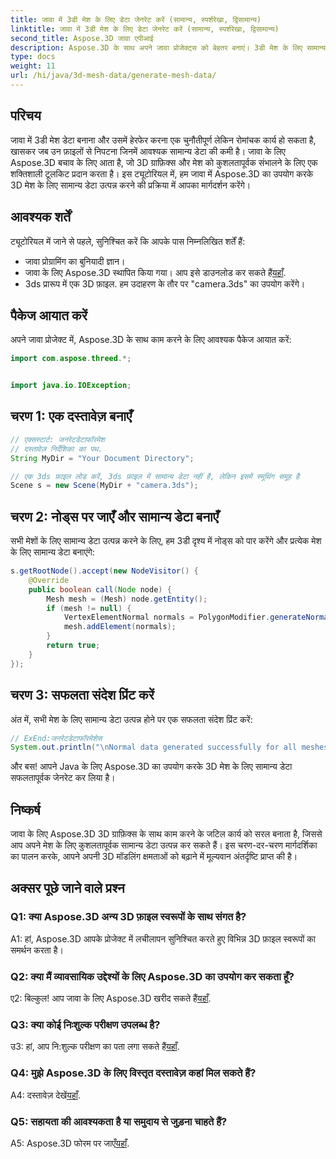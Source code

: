 ```yaml
---
title: जावा में 3डी मेश के लिए डेटा जेनरेट करें (सामान्य, स्पर्शरेखा, द्विसामान्य)
linktitle: जावा में 3डी मेश के लिए डेटा जेनरेट करें (सामान्य, स्पर्शरेखा, द्विसामान्य)
second_title: Aspose.3D जावा एपीआई
description: Aspose.3D के साथ अपने जावा प्रोजेक्ट्स को बेहतर बनाएं। 3डी मेश के लिए सामान्य डेटा आसानी से उत्पन्न करने के लिए हमारे ट्यूटोरियल का अनुसरण करें। आसानी से 3डी ग्राफ़िक्स में गोता लगाएँ।
type: docs
weight: 11
url: /hi/java/3d-mesh-data/generate-mesh-data/
---
```

## परिचय

जावा में 3डी मेश डेटा बनाना और उसमें हेरफेर करना एक चुनौतीपूर्ण लेकिन रोमांचक कार्य हो सकता है, खासकर जब उन फ़ाइलों से निपटना जिनमें आवश्यक सामान्य डेटा की कमी है। जावा के लिए Aspose.3D बचाव के लिए आता है, जो 3D ग्राफ़िक्स और मेश को कुशलतापूर्वक संभालने के लिए एक शक्तिशाली टूलकिट प्रदान करता है। इस ट्यूटोरियल में, हम जावा में Aspose.3D का उपयोग करके 3D मेश के लिए सामान्य डेटा उत्पन्न करने की प्रक्रिया में आपका मार्गदर्शन करेंगे।

## आवश्यक शर्तें

ट्यूटोरियल में जाने से पहले, सुनिश्चित करें कि आपके पास निम्नलिखित शर्तें हैं:

- जावा प्रोग्रामिंग का बुनियादी ज्ञान।
- जावा के लिए Aspose.3D स्थापित किया गया। आप इसे डाउनलोड कर सकते हैं[यहाँ](https://releases.aspose.com/3d/java/).
- 3ds प्रारूप में एक 3D फ़ाइल. हम उदाहरण के तौर पर "camera.3ds" का उपयोग करेंगे।

## पैकेज आयात करें

अपने जावा प्रोजेक्ट में, Aspose.3D के साथ काम करने के लिए आवश्यक पैकेज आयात करें:

```java
import com.aspose.threed.*;


import java.io.IOException;
```

## चरण 1: एक दस्तावेज़ बनाएँ

```java
// एक्सस्टार्ट: जनरेटडेटाफॉरमेश
// दस्तावेज़ निर्देशिका का पथ.
String MyDir = "Your Document Directory";

// एक 3ds फ़ाइल लोड करें, 3ds फ़ाइल में सामान्य डेटा नहीं है, लेकिन इसमें स्मूथिंग समूह है
Scene s = new Scene(MyDir + "camera.3ds");
```

## चरण 2: नोड्स पर जाएँ और सामान्य डेटा बनाएँ

सभी मेशों के लिए सामान्य डेटा उत्पन्न करने के लिए, हम 3डी दृश्य में नोड्स को पार करेंगे और प्रत्येक मेश के लिए सामान्य डेटा बनाएंगे:

```java
s.getRootNode().accept(new NodeVisitor() {
    @Override
    public boolean call(Node node) {
        Mesh mesh = (Mesh) node.getEntity();
        if (mesh != null) {
            VertexElementNormal normals = PolygonModifier.generateNormal(mesh);
            mesh.addElement(normals);
        }
        return true;
    }
});
```

## चरण 3: सफलता संदेश प्रिंट करें

अंत में, सभी मेश के लिए सामान्य डेटा उत्पन्न होने पर एक सफलता संदेश प्रिंट करें:

```java
// ExEnd:जनरेटडेटाफॉरमेशेस
System.out.println("\nNormal data generated successfully for all meshes.");
```

और बस! आपने Java के लिए Aspose.3D का उपयोग करके 3D मेश के लिए सामान्य डेटा सफलतापूर्वक जेनरेट कर लिया है।

## निष्कर्ष

जावा के लिए Aspose.3D 3D ग्राफ़िक्स के साथ काम करने के जटिल कार्य को सरल बनाता है, जिससे आप अपने मेश के लिए कुशलतापूर्वक सामान्य डेटा उत्पन्न कर सकते हैं। इस चरण-दर-चरण मार्गदर्शिका का पालन करके, आपने अपनी 3D मॉडलिंग क्षमताओं को बढ़ाने में मूल्यवान अंतर्दृष्टि प्राप्त की है।

## अक्सर पूछे जाने वाले प्रश्न

### Q1: क्या Aspose.3D अन्य 3D फ़ाइल स्वरूपों के साथ संगत है?

A1: हां, Aspose.3D आपके प्रोजेक्ट में लचीलापन सुनिश्चित करते हुए विभिन्न 3D फ़ाइल स्वरूपों का समर्थन करता है।

### Q2: क्या मैं व्यावसायिक उद्देश्यों के लिए Aspose.3D का उपयोग कर सकता हूँ?

 ए2: बिल्कुल! आप जावा के लिए Aspose.3D खरीद सकते हैं[यहाँ](https://purchase.aspose.com/buy).

### Q3: क्या कोई निःशुल्क परीक्षण उपलब्ध है?

 उ3: हां, आप नि:शुल्क परीक्षण का पता लगा सकते हैं[यहाँ](https://releases.aspose.com/).

### Q4: मुझे Aspose.3D के लिए विस्तृत दस्तावेज़ कहां मिल सकते हैं?

 A4: दस्तावेज़ देखें[यहाँ](https://reference.aspose.com/3d/java/).

### Q5: सहायता की आवश्यकता है या समुदाय से जुड़ना चाहते हैं?

 A5: Aspose.3D फोरम पर जाएँ[यहाँ](https://forum.aspose.com/c/3d/18).